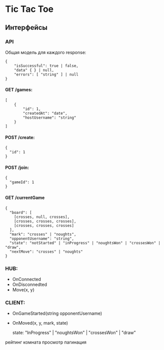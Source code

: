 # Tic Tac Toe

## Интерфейсы

### API
    
Общая модель для каждого response:

```
{
    "isSuccessful": true | false,
    "data" { } | null,
    "errors": [ "string" ] | null
}
```


#### GET /games:

```
[
    {
        "id": 1,
        "createdAt": "date",
        "hostUsername": "string"
    }
]
```

#### POST /create:

```
{
  "id": 1
}
```

#### POST /join:
 
```
{
  "gameId": 1
}
```

#### GET /currentGame

```
{
  "board": [
    [crosses, null, crosses],
    [crosses, crosses, crosses],
    [crosses, crosses, crosses]
  ],
  "mark": "crosses" | "noughts",
  "opponentUsername": "string",
  "state": "notStarted" | "inProgress" | "noughtsWon" | "crossesWon" | "draw",
  "nextMove": "crosses" | "noughts"
}
```

### HUB:

- OnConnected
- OnDisconnedted
- Move(x, y)

### CLIENT:

- OnGameStarted(string opponentUsername)
- OnMoved(x, y, mark, state)
  
  state: "InProgress" | "noughtsWon" | "crossesWon" | "draw"

рейтинг 
комната 
просмотр 
пагинация